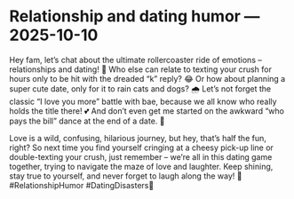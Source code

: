 # Relationship and dating humor — 2025-10-10

Hey fam, let’s chat about the ultimate rollercoaster ride of emotions – relationships and dating! 🎢 Who else can relate to texting your crush for hours only to be hit with the dreaded “k” reply? 😂 Or how about planning a super cute date, only for it to rain cats and dogs? 🌧️ Let’s not forget the classic “I love you more” battle with bae, because we all know who really holds the title there! 💕 And don’t even get me started on the awkward “who pays the bill” dance at the end of a date. 💸

Love is a wild, confusing, hilarious journey, but hey, that’s half the fun, right? So next time you find yourself cringing at a cheesy pick-up line or double-texting your crush, just remember – we’re all in this dating game together, trying to navigate the maze of love and laughter. Keep shining, stay true to yourself, and never forget to laugh along the way! 💫 #RelationshipHumor #DatingDisasters🤣
